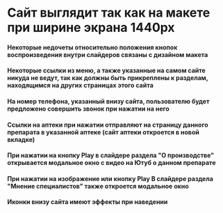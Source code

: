 # Сайт выглядит так как на макете при ширине экрана 1440px
#### Некоторые недочеты относительно положения кнопок воспроизведения внутри слайдеров связаны с дизайном макета
#### Некоторые ссылки из меню, а также указанные на самом сайте никуда не ведут, так как должны быть прикреплены к разделам, находящимся на других страницах этого сайта
#### На номер телефона, указанный внизу сайта, пользователю будет предложено совершить звонок при нажатии на него
#### Ссылки на аптеки при нажатии отправляют на страницу данного препарата в указанной аптеке (сайт аптеки откроется в новой вкладке)
#### При нажатии на кнопку Play в слайдере раздела "О производстве" открывается модальное окно с видео на Ютуб о данном препарате
#### При нажатии на изображение или кнопку Play В слайдере раздела "Мнение специалистов" также откроется модальное окно
#### Иконки внизу сайта имеют эффекты при наведении
